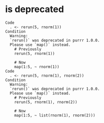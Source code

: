 # is deprecated

    Code
      . <- rerun(5, rnorm(1))
    Condition
      Warning:
      `rerun()` was deprecated in purrr 1.0.0.
      Please use `map()` instead.
        # Previously
        rerun(5, rnorm(1))
      
        # Now
        map(1:5, ~ rnorm(1))
    Code
      . <- rerun(5, rnorm(1), rnorm(2))
    Condition
      Warning:
      `rerun()` was deprecated in purrr 1.0.0.
      Please use `map()` instead.
        # Previously
        rerun(5, rnorm(1), rnorm(2))
      
        # Now
        map(1:5, ~ list(rnorm(1), rnorm(2)))

